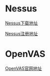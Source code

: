 # Nessus
[Nessus下载地址](https://www.tenable.com/downloads/nessus)

[Nessus注册地址](https://www.tenable.com/products/nessus-home)

# OpenVAS
[OpenVAS官网地址](http://www.openvas.org/)
